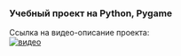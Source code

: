 ### Учебный проект на Python, Pygame
Ссылка на видео-описание проекта: <br>
[![видео](https://img.youtube.com/vi/igWR6ttgxUQ/0.jpg)](https://youtu.be/igWR6ttgxUQ)
